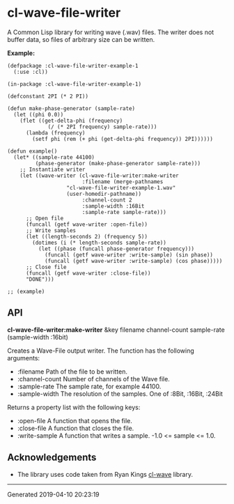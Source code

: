 cl-wave-file-writer
===================

A Common Lisp library for writing wave (.wav) files. The writer does not buffer data, so files of arbitrary size can be written.

**Example:**

    (defpackage :cl-wave-file-writer-example-1
      (:use :cl))
    
    (in-package :cl-wave-file-writer-example-1)
    
    (defconstant 2PI (* 2 PI))
    
    (defun make-phase-generator (sample-rate)
      (let ((phi 0.0))
        (flet ((get-delta-phi (frequency)
                 (/ (* 2PI frequency) sample-rate)))
          (lambda (frequency)
            (setf phi (rem (+ phi (get-delta-phi frequency)) 2PI))))))
    
    (defun example()
      (let* ((sample-rate 44100)
             (phase-generator (make-phase-generator sample-rate)))
        ;; Instantiate writer
        (let ((wave-writer (cl-wave-file-writer:make-writer
                            :filename (merge-pathnames
    				   "cl-wave-file-writer-example-1.wav"
    				   (user-homedir-pathname))
                            :channel-count 2
                            :sample-width :16Bit
                            :sample-rate sample-rate)))
          ;; Open file
          (funcall (getf wave-writer :open-file))
          ;; Write samples
          (let ((length-seconds 2) (frequency 5))
            (dotimes (i (* length-seconds sample-rate))
              (let ((phase (funcall phase-generator frequency)))
                (funcall (getf wave-writer :write-sample) (sin phase))
                (funcall (getf wave-writer :write-sample) (cos phase)))))
          ;; Close file
          (funcall (getf wave-writer :close-file))
          "DONE")))
    
    ;; (example)

API
---

**cl-wave-file-writer:make-writer** &key filename channel-count sample-rate (sample-width :16bit)

Creates a Wave-File output writer. The function has the following arguments:

*   :filename Path of the file to be written.
*   :channel-count Number of channels of the Wave file.
*   :sample-rate The sample rate, for example 44100.
*   :sample-width The resolution of the samples. One of :8Bit, :16Bit, :24Bit

Returns a property list with the following keys:

*   :open-file A function that opens the file.
*   :close-file A function that closes the file.
*   :write-sample A function that writes a sample. -1.0 <= sample <= 1.0.

Acknowledgements
----------------

*   The library uses code taken from Ryan Kings [cl-wave](https://github.com/RyanTKing/cl-wave) library.

* * *

Generated 2019-04-10 20:23:19